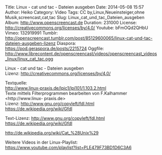 Title: Linux - cat und tac - Dateien ausgeben
Date: 2014-05-08 15:57
Author: Heiko
Category: Video
Tags: CC by,Linux,Neueinsteiger,ohne Musik,screencast,cat,tac
Slug: Linux_cat_und_tac_Dateien_ausgeben
Album: http://www.openscreencast.de
Duration: 231000
License: http://creativecommons.org/licenses/by/4.0/
Youtube: bFmOQd2QHbU
Vimeo: 132919991
Tumblr: http://openscreencast.tumblr.com/post/85129600065/linux-cat-und-tac-dateien-ausgeben-lizenz
Diaspora: https://pod.geraspora.de/posts/2215724
Oggfile: http://www.librecontent.de/openscreencast/videos/openscreencast_videos_linux/linux_cat_tac.ogg

Linux - cat und tac - Dateien ausgeben  
Lizenz: <http://creativecommons.org/licenses/by/4.0/>  
  
Textquelle:  
<http://www.linux-praxis.de/lpic1/lpi101/1.103.2.html>  
Texte mittels Filterprogrammen bearbeiten von F.Kalhammer <http://www.linux-
praxis.de>  
Lizenz: <http://www.gnu.org/copyleft/fdl.html>
<https://de.wikipedia.org/wiki/Gfdl>  
  
Text-Lizenz: <http://www.gnu.org/copyleft/fdl.html>
<https://de.wikipedia.org/wiki/Gfdl>  
  
<http://de.wikipedia.org/wiki/Cat_%28Unix%29>  
  
Weitere Videos in der Linux-Playlist:  
<https://www.youtube.com/playlist?list=PLE479F73BD1D6C3A6>  
  

